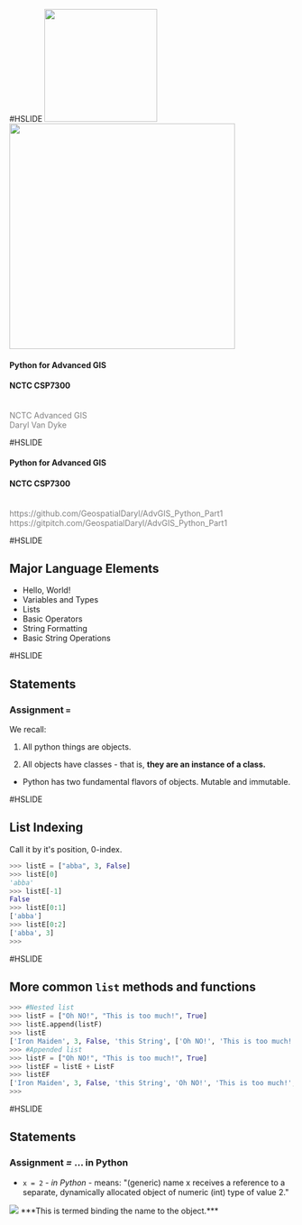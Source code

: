 #HSLIDE
<img src="http://www.cakex.org/sites/default/files/National_Conservation_Training_Center.gif" width="200">
<img src="https://www.python.org/static/img/python-logo.png" width="400">
#### Python for Advanced GIS
#### NCTC CSP7300
<br>
<span style="color:gray">NCTC Advanced GIS</span>
<br>
<span style="color:gray">Daryl Van Dyke</span>

#HSLIDE
#### Python for Advanced GIS
#### NCTC CSP7300
<br>
<span style="color:gray">https://github.com/GeospatialDaryl/AdvGIS_Python_Part1</span>
<br>
<span style="color:gray">https://gitpitch.com/GeospatialDaryl/AdvGIS_Python_Part1</span>

#HSLIDE
## Major Language Elements
* Hello, World!
* Variables and Types
* Lists
* Basic Operators
* String Formatting
* Basic String Operations

#HSLIDE
## Statements
### Assignment `=`
We recall:

1.  All python things are objects.

2.  All objects have classes - that is, **they are an instance of a class.**

  + Python has two fundamental flavors of objects.  Mutable and immutable.

#HSLIDE
## List Indexing
Call it by it's position, 0-index.
```python
>>> listE = ["abba", 3, False]
>>> listE[0]
'abba'
>>> listE[-1]
False
>>> listE[0:1]
['abba']
>>> listE[0:2]
['abba', 3]
>>>
```
#HSLIDE
## More common ```list``` methods and functions
```python
>>> #Nested list
>>> listF = ["Oh NO!", "This is too much!", True]
>>> listE.append(listF)
>>> listE
['Iron Maiden', 3, False, 'this String', ['Oh NO!', 'This is too much!', True]]
>>> #Appended list
>>> listF = ["Oh NO!", "This is too much!", True]
>>> listEF = listE + ListF
>>> listEF
['Iron Maiden', 3, False, 'this String', 'Oh NO!', 'This is too much!', True]
>>>
```
#HSLIDE
## Statements
### Assignment *=* ... in Python
- ```x = 2``` - *in Python* - means:
"(generic) name x receives a reference to a separate, dynamically allocated object of numeric (int) type of value 2."
<img src="http://archive.oreilly.com/oreillyschool/courses/Python1/images/lessons/ModuleVsObjectSpace.jpg">
***This is termed binding the name to the object.***
